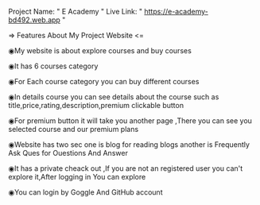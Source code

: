 Project Name: " E Academy "
Live Link: " https://e-academy-bd492.web.app "

=> Features About My Project Website <=

◉My website is about explore courses and buy courses

◉It has 6 courses category

◉For Each course category you can buy different courses

◉In details course you can see details about the course such as title,price,rating,description,premium clickable button

◉For premium button it will take you another page ,There you can see you selected course and our premium plans

◉Website has two sec one is blog for reading blogs another is Frequently Ask Ques for Ouestions And Answer

◉It has a private cheack out ,If you are not an registered user you can't explore it,After logging in You can explore

◉You can login by Goggle And GitHub account
